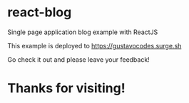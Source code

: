 # react-blog
Single page application blog example with ReactJS

This example is deployed to https://gustavocodes.surge.sh

Go check it out and please leave your feedback!

# Thanks for visiting!
